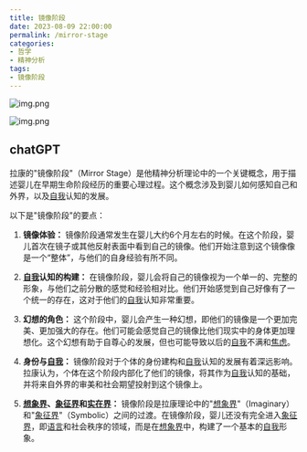 ```yaml
---
title: 镜像阶段
date: 2023-08-09 22:00:00
permalink: /mirror-stage
categories:
- 哲学
- 精神分析
tags:
- 镜像阶段
---
```


![img.png](/images/lacan/mirror-stage-1.png)

![img.png](/images/lacan/mirror-stage-2.png)


## chatGPT

拉康的"镜像阶段"（Mirror Stage）是他精神分析理论中的一个关键概念，用于描述婴儿在早期生命阶段经历的重要心理过程。这个概念涉及到婴儿如何感知自己和外界，以及[自我](/ego)认知的发展。

以下是"镜像阶段"的要点：

1. **镜像体验：** 镜像阶段通常发生在婴儿大约6个月左右的时候。在这个阶段，婴儿首次在镜子或其他反射表面中看到自己的镜像。他们开始注意到这个镜像像是一个“整体”，与他们的自身经验有所不同。

2. **[自我](/ego)认知的构建：** 在镜像阶段，婴儿会将自己的镜像视为一个单一的、完整的形象，与他们之前分散的感觉和经验相对比。他们开始感觉到自己好像有了一个统一的存在，这对于他们的[自我](/ego)认知非常重要。

3. **幻想的角色：** 这个阶段中，婴儿会产生一种幻想，即他们的镜像是一个更加完美、更加强大的存在。他们可能会感觉自己的镜像比他们现实中的身体更加理想化。这个幻想有助于自尊心的发展，但也可能导致以后的[自我](/ego)不满和[焦虑](/anxiety)。

4. **身份与[自我](/ego)：** 镜像阶段对于个体的身份建构和[自我](/ego)认知的发展有着深远影响。拉康认为，个体在这个阶段内部化了他们的镜像，将其作为[自我](/ego)认知的基础，并将来自外界的审美和社会期望投射到这个镜像上。

5. **[想象界](/imaginary)、[象征界](/symbolic)和[实在界](/real)：** 镜像阶段是拉康理论中的"[想象界](/imaginary)"（Imaginary）和"[象征界](/symbolic)"（Symbolic）之间的过渡。在镜像阶段，婴儿还没有完全进入[象征界](/symbolic)，即[语言](/language)和社会秩序的领域，而是在[想象界](/imaginary)中，构建了一个基本的[自我](/ego)形象。

 